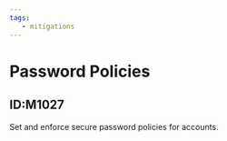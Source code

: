 ```yaml
---
tags:
   - mitigations
---
```

# Password Policies
## ID:M1027
Set and enforce secure password policies for accounts.
